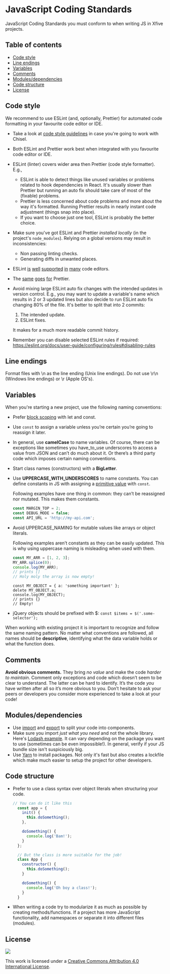 JavaScript Coding Standards
===================

JavaScript Coding Standards you must conform to when writing JS in Xfive projects.

## Table of contents
<!-- START doctoc generated TOC please keep comment here to allow auto update -->
<!-- DON'T EDIT THIS SECTION, INSTEAD RE-RUN doctoc TO UPDATE -->


- [Code style](#code-style)
- [Line endings](#line-endings)
- [Variables](#variables)
- [Comments](#comments)
- [Modules/dependencies](#modulesdependencies)
- [Code structure](#code-structure)
- [License](#license)

<!-- END doctoc generated TOC please keep comment here to allow auto update -->

## Code style

We recommend to use ESLint (and, optionally, Prettier) for automated code formatting in your favourite code editor or IDE.

* Take a look at [code style guidelines](https://github.com/xfiveco/generator-chisel/tree/53f8f0fdb14cc140eb292688615fd94dfe7c2426/packages/eslint-config-chisel#readme) in case you're going to work with Chisel.
* Both ESLint and Prettier work best when integrated with you favourite code editor or IDE.
* ESLint (linter) covers wider area then Prettier (code style formatter). E.g.,
  - ESLint is able to detect things like unused variables or problems related to hook dependencies in React. It's usually slower than Prettier but running an auto fix should take care of most of the (fixable) problems.
  - Prettier is less concerned about code problems and more about the way it's formatted. Running Prettier results in nearly instant code adjustment (things snap into place).
  - If you want to choose just one tool, ESLint is probably the better choice.
* Make sure you've got ESLint and Prettier _installed locally_ (in the project's `node_modules`). Relying on a global versions may result in inconsistencies:
  - Non passing linting checks.
  - Generating diffs in unwanted places.
* ESLint [is](https://marketplace.visualstudio.com/items?itemName=dbaeumer.vscode-eslint) [well](https://www.jetbrains.com/help/phpstorm/eslint.html) [supported](https://packagecontrol.io/packages/ESLint) [in](https://atom.io/packages/eslint) [many](https://daqo.medium.com/vim-and-eslint-16fa08cc580f) code editors.
* The [same](https://marketplace.visualstudio.com/items?itemName=esbenp.prettier-vscode) [goes](https://www.jetbrains.com/help/phpstorm/prettier.html) [for](https://atom.io/packages/prettier-atom) Prettier.
* Avoid mixing large ESLint auto fix changes with the intended updates in version control. E.g., you may want to update a variable's name which results in 2 or 3 updated lines but also decide to run ESLint auto fix changing 80% of the file. It's better to split that into 2 commits:
  1. The intended update.
  2. ESLint fixes.

  It makes for a much more readable commit history.
* Remember you can disable selected ESLint rules if required: https://eslint.org/docs/user-guide/configuring/rules#disabling-rules


## Line endings

Format files with \n as the line ending (Unix line endings). Do not use \r\n (Windows line endings) or \r (Apple OS's).

## Variables

When you're starting a new project, use the following naming conventions:

- Prefer [block scoping](https://developer.mozilla.org/en-US/docs/Web/JavaScript/Reference/Statements/block) with let and const.
- Use `const` to assign a variable unless you’re certain you’re going to reassign it later.
- In general, use **camelCase** to name variables. Of course, there can be exceptions like sometimes you have_to_use underscores to access a value from JSON and can’t do much about it. Or there’s a third party code which imposes certain naming conventions.
- Start class names (constructors) with a **BigLetter**.
- Use **UPPERCASE_WITH_UNDERSCORES** to name constants. You can define constants in JS with assigning a [primitive value](https://developer.mozilla.org/pl/docs/Glossary/Primitive) with `const`.

  Following examples have one thing in common: they can’t be reassigned nor mutated. This makes them constants.

  ```js
  const MARGIN_TOP = 2;
  const DEBUG_MODE = false;
  const API_URL = 'http://my-api.com';
  ```

- Avoid UPPERCASE_NAMING for mutable values like arrays or object literals.

  Following examples aren’t constants as they can be easily updated. This is why using uppercase naming is misleading when used with them.

  ```js
  const MY_ARR = [1, 2, 3];
  MY_ARR.splice(0);
  console.log(MY_ARR);
  // prints []
  // Holy moly the array is now empty!

  ```

  ```
  const MY_OBJECT = { a: 'something important' };
  delete MY_OBJECT.a;
  console.log(MY_OBJECT);
  // prints {}
  // Empty!
  ```
- jQuery objects should be prefixed with $: `const $items = $('.some-selector');`

When working with existing project it is important to recognize and follow the same naming pattern. No matter what conventions are followed, all names should be **descriptive**, identifying what the data variable holds or what the function does.

## Comments

**Avoid obvious comments.** They bring _no value_ and make the code _harder to maintain_. Comment only exceptions and code which doesn’t seem to be clear to understand. The latter can be hard to identify. It’s the code _you_ have written  after all so it’s more obvious to you. Don’t hesitate to ask your peers or developers you consider more experienced to take a look at your code!

## Modules/dependencies

- Use [import](https://developer.mozilla.org/en-US/docs/Web/JavaScript/Reference/Statements/import) and [export](https://developer.mozilla.org/en-US/docs/Web/JavaScript/Reference/Statements/export) to split your code into components.
- Make sure you import _just what you need_ and not the whole library. Here's [Lodash example](https://stackoverflow.com/a/35251059). It can vary depending on the package you want to use (sometimes can be even impossible!). In general, verify if your JS bundle size isn't suspiciously big.
- Use [Yarn](https://yarnpkg.com/lang/en/) to install packages. Not only it's fast but also creates a lockfile which make much easier to setup the project for other developers.

## Code structure
- Prefer to use a class syntax over object literals when structuring your code.

  ```js
  // You can do it like this
    const app = {
      init() {
        this.doSomething();
      },

      doSomething() {
        console.log('Bam!');
      }
    };

    // But the class is more suitable for the job!
    class App {
      constructor() {
        this.doSomething();
      }

      doSomething() {
        console.log('Oh boy a class!');
      }
    }
  ```

- When writing a code try to modularize it as much as possible by creating methods/functions. If a project has more JavaScript functionality, add namespaces or separate it into different files (modules).

## License

[![](http://i.creativecommons.org/l/by/4.0/88x31.png)](http://creativecommons.org/licenses/by/4.0/)

This work is licensed under a [Creative Commons Attribution 4.0 International License](http://creativecommons.org/licenses/by/4.0/).
